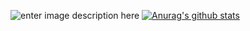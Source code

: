 ﻿![enter image description here](https://images.unsplash.com/photo-1551972251-12070d63502a?ixlib=rb-1.2.1)
[![Anurag's github stats](https://github-readme-stats.vercel.app/api?username=anuraghazra)](https://github.com/anuraghazra/github-readme-stats)
